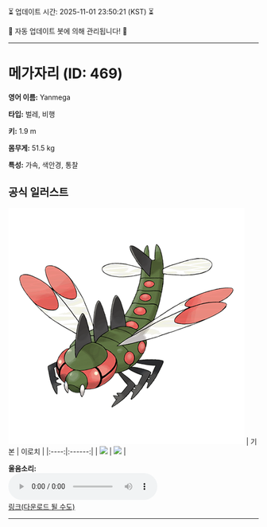 
⏳ 업데이트 시간: 2025-11-01 23:50:21 (KST) ⏳

🤖 자동 업데이트 봇에 의해 관리됩니다! 🤖

---

# 메가자리 (ID: 469)
**영어 이름:** Yanmega

**타입:** 벌레, 비행

**키:** 1.9 m

**몸무게:** 51.5 kg

**특성:** 가속, 색안경, 통찰

## 공식 일러스트
![](https://raw.githubusercontent.com/PokeAPI/sprites/master/sprites/pokemon/other/official-artwork/469.png)
| 기본 | 이로치 |
|:----:|:------:|
| <img src="http://play.pokemonshowdown.com/sprites/ani/yanmega.gif" width="200"> | <img src="http://play.pokemonshowdown.com/sprites/ani-shiny/yanmega.gif" width="200"> |

**울음소리:**<br><audio controls src="https://raw.githubusercontent.com/PokeAPI/cries/main/cries/pokemon/latest/469.ogg"></audio><br> [링크(다운로드 될 수도)](https://raw.githubusercontent.com/PokeAPI/cries/main/cries/pokemon/latest/469.ogg)


---
